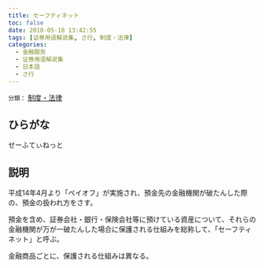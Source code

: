 ```yaml
---
title: セーフティネット
toc: false
date: 2018-05-18 13:42:55
tags: [证券用语解说集, さ行, 制度・法律]
categories:
  - 金融服务
  - 证券用语解说集
  - 日本語
  - さ行
---
```


`分類：` [制度・法律](/tags/制度・法律/)

## ひらがな

せーふてぃねっと

## 説明

平成14年4月より「ペイオフ」が実施され、預金先の金融機関が破たんした際の、預金の扱われ方をさす。

預金を含め、証券会社・銀行・保険会社等に預けている資産について、それらの金融機関が万が一破たんした場合に保護される仕組みを総称して、「セーフティネット」と呼ぶ。

金融商品ごとに、保護される仕組みは異なる。
